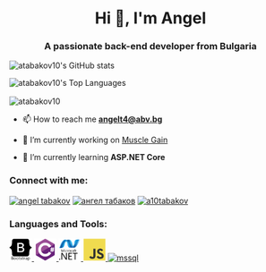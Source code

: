 <h1 align="center">Hi 👋, I'm Angel</h1>
<h3 align="center">A passionate back-end developer from Bulgaria</h3>

![atabakov10's GitHub stats](https://github-readme-stats.vercel.app/api?username=atabakov10&show_icons=true&theme=panda)

![atabakov10's Top Languages](https://github-readme-stats.vercel.app/api/top-langs/?username=atabakov10&theme=panda)

<p><img align="center" src="https://github-readme-streak-stats.herokuapp.com/?user=atabakov10&theme=panda" alt="atabakov10" /></p>

- 📫 How to reach me **angelt4@abv.bg**

- 🔭 I’m currently working on [Muscle Gain](https://github.com/atabakov10/Muscle-Gain)

- 🌱 I’m currently learning **ASP.NET Core**

<h3 align="left">Connect with me:</h3>
<p align="left">
<a href="https://www.linkedin.com/in/angel-tabakov-28270823b/" target="blank"><img align="center" src="https://raw.githubusercontent.com/rahuldkjain/github-profile-readme-generator/master/src/images/icons/Social/linked-in-alt.svg" alt="angel tabakov" height="30" width="40" /></a>
<a href="https://www.facebook.com/tabakov10/" target="blank"><img align="center" src="https://raw.githubusercontent.com/rahuldkjain/github-profile-readme-generator/master/src/images/icons/Social/facebook.svg" alt="ангел табаков" height="30" width="40" /></a>
<a href="https://instagram.com/a10tabakov" target="blank"><img align="center" src="https://raw.githubusercontent.com/rahuldkjain/github-profile-readme-generator/master/src/images/icons/Social/instagram.svg" alt="a10tabakov" height="30" width="40" /></a>
</p>

<h3 align="left">Languages and Tools:</h3>
<p align="left"> <a href="https://getbootstrap.com" target="_blank" rel="noreferrer"> <img src="https://raw.githubusercontent.com/devicons/devicon/master/icons/bootstrap/bootstrap-plain-wordmark.svg" alt="bootstrap" width="40" height="40"/> </a> <a href="https://www.w3schools.com/cs/" target="_blank" rel="noreferrer"> <img src="https://raw.githubusercontent.com/devicons/devicon/master/icons/csharp/csharp-original.svg" alt="csharp" width="40" height="40"/> </a> <a href="https://dotnet.microsoft.com/" target="_blank" rel="noreferrer"> <img src="https://raw.githubusercontent.com/devicons/devicon/master/icons/dot-net/dot-net-original-wordmark.svg" alt="dotnet" width="40" height="40"/> </a> <a href="https://developer.mozilla.org/en-US/docs/Web/JavaScript" target="_blank" rel="noreferrer"> <img src="https://raw.githubusercontent.com/devicons/devicon/master/icons/javascript/javascript-original.svg" alt="javascript" width="40" height="40"/> </a> <a href="https://www.microsoft.com/en-us/sql-server" target="_blank" rel="noreferrer"> <img src="https://www.svgrepo.com/show/303229/microsoft-sql-server-logo.svg" alt="mssql" width="40" height="40"/> </a> </p>



